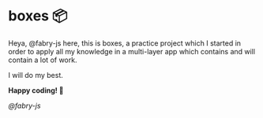 # boxes 📦

Heya, @fabry-js here, this is boxes, a practice project which I started in order to apply all my knowledge in a multi-layer app which contains and will contain a lot of work.

I will do my best.

**Happy coding! 🤍**

_@fabry-js_